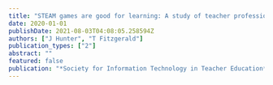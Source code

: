 ```yaml
---
title: "STEAM games are good for learning: A study of teacher professional development in the Philippines."
date: 2020-01-01
publishDate: 2021-08-03T04:08:05.258594Z
authors: ["J Hunter", "T Fitzgerald"]
publication_types: ["2"]
abstract: ""
featured: false
publication: "*Society for Information Technology in Teacher Education*"
---
```


